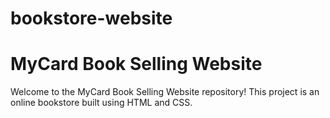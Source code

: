 # bookstore-website

# MyCard Book Selling Website

Welcome to the MyCard Book Selling Website repository! This project is an online bookstore built using HTML and CSS.
